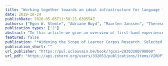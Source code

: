 ```yaml
---
title: "Working together towards an ideal infrastructure for language learner corpora"
date: 2019-10-24
publishDate: 2020-05-05T11:58:21.639554Z
authors: ["Egon W. Stemle", "Adriane Boyd", "Maarten Janssen", "Therese Lindström Tiedemann", "Nives Mikelić Preradović", "Alexandr Rosen", "Dan Rosén", "Elena Volodina"]
publication_types: ['2']
abstract: "In this article we give an overview of first-hand experiences and starting points for best practices from projects in seven European countries dedicated to learner corpus research and the creation of language learner corpora. The corpora and tools involved in LCR are becoming more and more important, and the careful preparation and easy retrieval, and reusability of corpora and tools has likewise become more important. But with a lack of agreed solutions for many aspects of LCR, interoperability between learner corpora or exchanging data from different learner corpus projects is still challenging. We will illustrate how concepts like metadata, anonymization, error taxonomies and linguistic annotations, as well as tools, toolchains or data formats can individually pose challenges and how they might be solved."
featured: false
publication: "*Widening the Scope of Learner Corpus Research. Selected Papers from the Fourth Learner Corpus Research Conference 2017*"
publication_short: ""
url_publisher: "https://pul.uclouvain.be/book/?gcoi=29303100798060"
url_pdf: "https://api.zotero.org/users/332053/publications/items/VIRDP7JJ/file/view"
---
```



